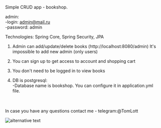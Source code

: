 Simple CRUD app - bookshop.

admin:<br>
-login: admin@mail.ru<br>
-password: admin

Technologies: Spring Core, Spring Security, JPA

1) Admin can add/update/delete books (http://localhost:8080/admin) It's impossible to add new admin (only users)<br>
   
2) You can sign up to get access to account and shopping cart<br>
3) You don't need to be logged in to view books
4) DB is postgresql:<br>
-Database name is bookshop. You can configure it in application.yml file.

<br><br>
   In case you have any questions contact me - telegram:@TomLott

![alternative text](:Users:itollett:IdeaProjects:bookshop.uml)